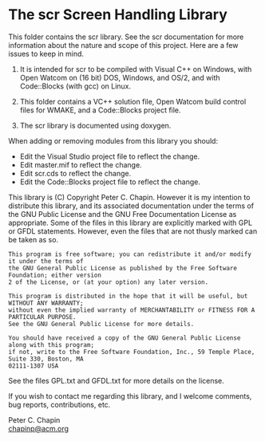 
The scr Screen Handling Library
===============================

This folder contains the scr library. See the scr documentation for more information about the
nature and scope of this project. Here are a few issues to keep in mind.

1. It is intended for scr to be compiled with Visual C++ on Windows, with Open Watcom on (16
   bit) DOS, Windows, and OS/2, and with Code::Blocks (with gcc) on Linux.

2. This folder contains a VC++ solution file, Open Watcom build control files for WMAKE, and a
   Code::Blocks project file.

3. The scr library is documented using doxygen.

When adding or removing modules from this library you should:

+ Edit the Visual Studio project file to reflect the change.
+ Edit master.mif to reflect the change.
+ Edit scr.cds to reflect the change.
+ Edit the Code::Blocks project file to reflect the change.

This library is (C) Copyright Peter C. Chapin. However it is my intention to distribute this
library, and its associated documentation under the terms of the GNU Public License and the GNU
Free Documentation License as appropriate. Some of the files in this library are explicitly
marked with GPL or GFDL statements. However, even the files that are not thusly marked can be
taken as so.

    This program is free software; you can redistribute it and/or modify it under the terms of
    the GNU General Public License as published by the Free Software Foundation; either version
    2 of the License, or (at your option) any later version.

    This program is distributed in the hope that it will be useful, but WITHOUT ANY WARRANTY;
    without even the implied warranty of MERCHANTABILITY or FITNESS FOR A PARTICULAR PURPOSE.
    See the GNU General Public License for more details.

    You should have received a copy of the GNU General Public License along with this program;
    if not, write to the Free Software Foundation, Inc., 59 Temple Place, Suite 330, Boston, MA
    02111-1307 USA

See the files GPL.txt and GFDL.txt for more details on the license.

If you wish to contact me regarding this library, and I welcome comments, bug reports,
contributions, etc.

Peter C. Chapin  
chapinp@acm.org  
